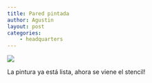 ```yaml
---
title: Pared pintada
author: Agustin
layout: post
categories:
    - headquarters
---
```


![][1]

La pintura ya está lista, ahora se viene el stencil!

[1]: /images/pared-4.jpg
